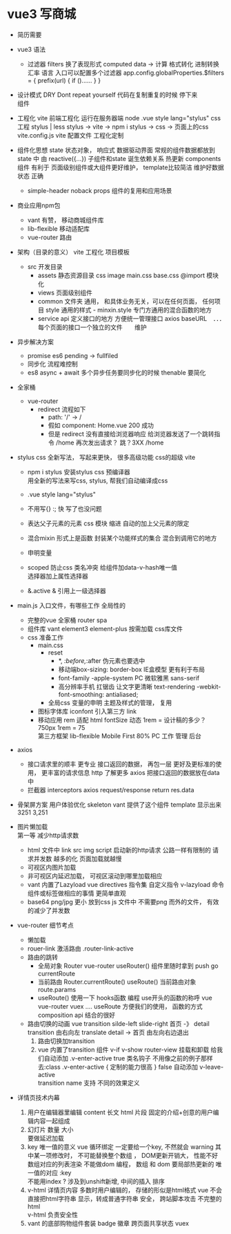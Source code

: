 # vue3 写商城 
- 简历需要 

- vue3 语法
    - 过滤器 filters  换了表现形式
        computed data -> 计算 
        格式转化 进制转换 汇率 语言
        入口可以配置多个过滤器
        app.config.globalProperties.$filters = {
            prefix(url) {
                if ()......
            }
        } 

- 设计模式
    DRY  Dont repeat yourself 
    代码在复制重复的时候  停下来  
    组件 

- 工程化 vite 
    前端工程化  运行在服务器端 node 
    .vue   style lang="stylus"  css 工程 stylus | less
    stylus -> vite -> npm i  stylus -> css -> 页面上的css
    vite.config.js   vite 配置文件 工程化定制 

- 组件化思想
    state  状态对象， 响应式  数据驱动界面
    常规的组件数据都放到state 中 由 reactive({...})
    子组件和state 诞生依赖关系  热更新 
    components 组件 有利于 页面级别组件或大组件更好维护， template比较简洁 
    维护好数据状态  正确  
    - simple-header
        noback  props 组件的复用和应用场景


- 商业应用npm包
    - vant  有赞， 移动商城组件库
    - lib-flexible   移动适配库
    - vue-router    路由 

- 架构（目录的意义）
    vite  工程化  项目模板
    - src  开发目录
        - assets  静态资源目录
            css image 
            main.css  base.css  @import 模块化
        - views  页面级别组件
        - common  文件夹
            通用， 和具体业务无关，可以在任何页面， 任何项目 
            style  通用的样式
                - minxin.style
                    专门方通用的混合函数的地方
        - service    api
            定义接口的地方
            方便统一管理接口 axios  baseURL　．．．　
            每个页面的接口一个独立的文件　　维护

- 异步解决方案
    - promise  es6  pending  -> fullfiled 
    - 同步化   流程难控制
    - es8 async + await  多个异步任务要同步化的时候  thenable 要简化   

- 全家桶
    - vue-router
        - redirect
            流程如下
            - path: '/'   ->  /
            - 假如 component: Home.vue  200 成功
            - 但是 redirect 
                没有直接给浏览器响应 
                给浏览器发送了一个跳转指令    /home 
                再次发出请求？  跳？3XX /home

- stylus 
    css 全新写法，  写起来更快， 很多高级功能
    css的超级  vite
    - npm i stylus 
        安装stylus css 预编译器  
        用全新的写法来写css, stylus, 帮我们自动编译成css 

    - .vue  style  lang="stylus"
    - 不用写{} :;  快
        写了也没问题
    - 表达父子元素的元素   css 模块 
        缩进  自动的加上父元素的限定
    - 混合mixin 
        形式上是函数
        封装某个功能样式的集合
        混合到调用它的地方
    - 申明变量 
    - scoped 
        防止css 类名冲突 
        给组件加data-v-hash唯一值  
        选择器加上属性选择器
    - &.active
         & 引用上一级选择器


- main.js 入口文件，有哪些工作
    全局性的
    - 完整的vue 全家桶 
        router  spa 
    - 组件库 
        vant element3 element-plus 
        按需加载
        css库文件
    - css 准备工作
        - main.css
            - reset 
                - *, *:before,*:after 伪元素也要选中
                - 移动端box-sizing: border-box IE盒模型 更有利于布局
                - font-family  -apple-system   PC 微软雅黑   sans-serif
                - 高分辨率手机  扛锯齿 让文字更清晰
                    text-rendering
                    -webkit-font-smoothing: antialiased;
            - 全局css 变量的申明  主题及样式的管理， 复用 
        - 图标字体库
            iconfont 
            引入第三方  link 
        - 移动应用 
            rem  适配  html fontSize 动态  1rem = 设计稿的多少？ 750px   1rem = 75  
            第三方框架 lib-flexible 
            Mobile First  80% 
            PC  工作 管理  后台 

- axios 
    - 接口请求里的顺丰
        更专业 
        接口返回的数据， 再包一层  更好及更标准的使用， 更丰富的请求信息 
        http 了解更多 
        axios 把接口返回的数据放在data 中
    - 拦截器  interceptors
        axios request/response 
        return res.data 

- 骨架屏方案 用户体验优化
    skeleton  vant 提供了这个组件
    <van-skeleton :row="3" :loading="state.loading" >
        template 显示出来
    </van-skeleton>
    3251  3,251  

- 图片懒加载   
    第一等  减少http请求数 
    - html 文件中 link src img script 启动新的http请求
        公路一样有限制的 
        请求并发数 越多的化 页面加载就越慢 
    - 可视区内图片加载
    - 非可视区内延迟加载， 可视区滚动到哪里加载相应
    - vant 内置了Lazyload
        vue directives  指令集 自定义指令 v-lazyload 
        命令组件或标签做相应的事情 
        更简单直观 
    - base64 png/jpg  更小  放到css js 文件中 不需要png 而外的文件， 有效的减少了并发数

- vue-router 细节考点
    - 懒加载
    - rouer-link  激活路由 
        .router-link-active
    - 路由的跳转
        - 全局对象 Router vue-router  useRouter() 组件里随时拿到
            push  go currentRoute
        - 当前路由  Router.currentRoute()
            useRoute() 当前路由对象 
            route.params 
        - useRoute()  使用一下  hooks函数 编程
            use开头的函数的称呼 
            vue  vue-router vuex ....  useRoute  方便我们的使用， 函数的方式
            composition api 结合的很好 
    - 路由切换的动画
        vue transition 
        silde-left slide-right
        首页    -》 detail
        transition  由右向左 translate
        detail -> 首页  由左向右边退出
        1. 路由切换加transition
            <transition>
            </transition>
        2. vue 内置了transition 组件
            v-if  v-show router-view  挂载和卸载 
            给我们自动添加 .v-enter-active true  类名钩子   不用像之前的例子那样去:class 
            .v-enter-active {
                定制的能力很高
            }
            false 自动添加 v-leave-active  
            transition name 支持 不同的效果定义

- 详情页技术内幕
    1. 用户在编辑器里编辑 
        content  长文  html 片段
        固定的介绍+创意的用户编辑内容一起组成
    2. 幻灯片 数量 大小  
        要做延迟加载 
    3. key 唯一值的意义
        vue  循环绑定 一定要给一个key, 不然就会  warning
        其中某一项修改时， 不可能替换整个数组 ， DOM更新开销大， 性能不好
        数组对应的列表渲染 不能做dom 编程， 
        数组 和  dom 要局部热更新的 唯一值的对应
        :key  
        不能用index ? 涉及到unshift新增, 中间的插入  排序
    4. v-html
        详情页内容 多数时用户编辑的， 存储的形似是html格式
        vue 不会直接把html字符串 显示，转成普通字符串
        安全， 跨站脚本攻击 不完整的html  
        v-html  负责安全性 
    5. vant 的底部购物组件套装 
        badge 徽章  跨页面共享状态  vuex 
